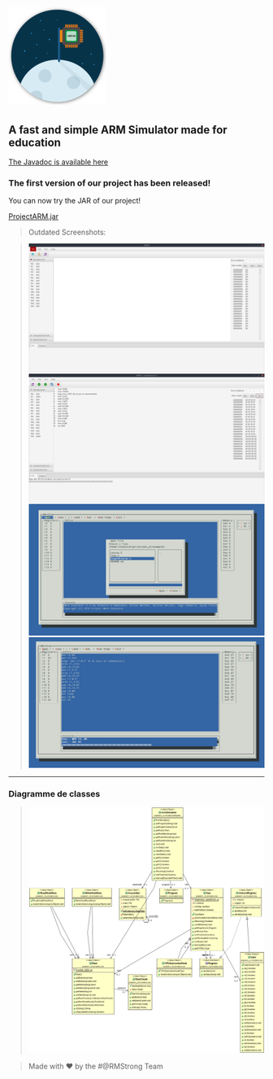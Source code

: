 # ![#@armsim](small_logo.png)

## A fast and simple ARM Simulator made for education

[The Javadoc is available here](http://projectarm.devling.net/api/)

### The first version of our project has been released!
You can now try the JAR of our project!

[ProjectARM.jar](https://github.com/linouxis9/ProjectARM/releases/download/v1.0.0/ProjectARM.jar)

> Outdated Screenshots:

> ![gui_s1](images/gui_s1.png)
> ![gui_s2](images/gui_s2.png)
> ![cli_s1](images/cli_s1.png)
> ![cli_s2](images/cli_s2.png)


***

### Diagramme de classes
> ![classes](diagram.png)

> Made with :heart: by the #@RMStrong Team
